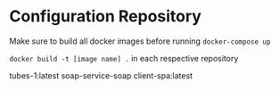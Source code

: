 # Configuration Repository

Make sure to build all docker images before running `docker-compose up`

`docker build -t [image name] .` in each respective repository

tubes-1:latest
soap-service-soap
client-spa:latest